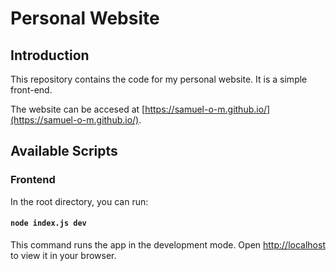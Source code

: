 # Personal Website

## Introduction

This repository contains the code for my personal website. It is a simple front-end.

The website can be accesed at [https://samuel-o-m.github.io/](https://samuel-o-m.github.io/).

## Available Scripts

### Frontend

In the root directory, you can run:

#### `node index.js dev`

This command runs the app in the development mode.
Open [http://localhost](http://localhost) to view it in your browser.
